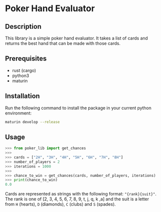 # Poker Hand Evaluator

## Description

This library is a simple poker hand evaluator. It takes a list of cards and returns the best hand that can be made with those cards.

## Prerequisites

- rust (cargo)
- python3
- maturin

## Installation

Run the following command to install the package in your current python environment:

```bash
maturin develop --release
```

## Usage

```python
>>> from poker_lib import get_chances
>>> 
>>> cards = ["2H", "3H", "4H", "5H", "6H", "7H", "8H"]
>>> number_of_players = 2
>>> iterations = 1000
>>> 
>>> chance_to_win = get_chances(cards, number_of_players, iterations)
>>> print(chance_to_win)
0.0
```

Cards are represented as strings with the following format: `"{rank}{suit}"`. The rank is one of [2, 3, 4, 5, 6, 7, 8, 9, t, j, q, k ,a] and the suit is a letter from `H` (hearts), `D` (diamonds), `C` (clubs) and `S` (spades).
